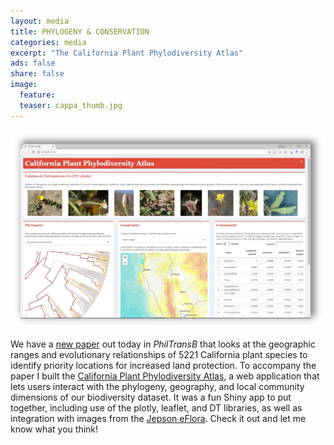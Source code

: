 ```yaml
---
layout: media
title: PHYLOGENY & CONSERVATION 
categories: media
excerpt: "The California Plant Phylodiversity Atlas"
ads: false
share: false
image:
  feature:
  teaser: cappa_thumb.jpg 
---
```


[![CAPPA](/images/cappa.png)](https://matthewkling.shinyapps.io/phylodiversity/)

We have a [new paper](http://dx.doi.org/10.1098/rstb.2017.0397) out today in *PhilTransB* that looks at the geographic ranges and evolutionary relationships of 5221 California plant species to identify priority locations for increased land protection. To accompany the paper I built the [California Plant Phylodiversity Atlas](https://matthewkling.shinyapps.io/phylodiversity/), a web application that lets users interact with the phylogeny, geography, and local community dimensions of our biodiversity dataset. It was a fun Shiny app to put together, including use of the plotly, leaflet, and DT libraries, as well as integration with images from the [Jepson eFlora](http://ucjeps.berkeley.edu/eflora/). Check it out and let me know what you think!
